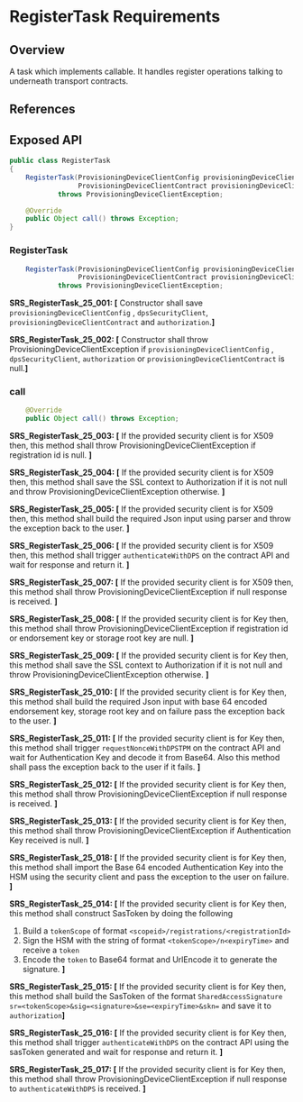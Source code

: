 # RegisterTask Requirements

## Overview

A task which implements callable. It handles register operations talking to underneath transport contracts.

## References

## Exposed API

```java
public class RegisterTask 
{
    RegisterTask(ProvisioningDeviceClientConfig provisioningDeviceClientConfig, DPSSecurityClient dpsSecurityClient,
                 ProvisioningDeviceClientContract provisioningDeviceClientContract, Authorization authorization)
            throws ProvisioningDeviceClientException;

    @Override
    public Object call() throws Exception;
}
```

### RegisterTask

```java
    RegisterTask(ProvisioningDeviceClientConfig provisioningDeviceClientConfig, DPSSecurityClient dpsSecurityClient,
                 ProvisioningDeviceClientContract provisioningDeviceClientContract, Authorization authorization)
            throws ProvisioningDeviceClientException;
```
**SRS_RegisterTask_25_001: [** Constructor shall save `provisioningDeviceClientConfig` , `dpsSecurityClient`, `provisioningDeviceClientContract`
and `authorization`.**]**

**SRS_RegisterTask_25_002: [** Constructor shall throw ProvisioningDeviceClientException if `provisioningDeviceClientConfig` , `dpsSecurityClient`, `authorization` or `provisioningDeviceClientContract` is null.**]**

### call

```java
    @Override
    public Object call() throws Exception;
```

**SRS_RegisterTask_25_003: [** If the provided security client is for X509 then, this method shall throw ProvisioningDeviceClientException if registration id is null. **]**

**SRS_RegisterTask_25_004: [** If the provided security client is for X509 then, this method shall save the SSL context to Authorization if it is not null and throw ProvisioningDeviceClientException otherwise. **]**

**SRS_RegisterTask_25_005: [** If the provided security client is for X509 then, this method shall build the required Json input using parser and throw the exception back to the user. **]**

**SRS_RegisterTask_25_006: [** If the provided security client is for X509 then, this method shall trigger `authenticateWithDPS` on the contract API and wait for response and return it. **]**

**SRS_RegisterTask_25_007: [** If the provided security client is for X509 then, this method shall throw ProvisioningDeviceClientException if null response is received. **]**

**SRS_RegisterTask_25_008: [** If the provided security client is for Key then, this method shall throw ProvisioningDeviceClientException if registration id or endorsement key or storage root key are null. **]**

**SRS_RegisterTask_25_009: [** If the provided security client is for Key then, this method shall save the SSL context to Authorization if it is not null and throw ProvisioningDeviceClientException otherwise. **]**

**SRS_RegisterTask_25_010: [** If the provided security client is for Key then, this method shall build the required Json input with base 64 encoded endorsement key, storage root key and on failure pass the exception back to the user. **]**

**SRS_RegisterTask_25_011: [** If the provided security client is for Key then, this method shall trigger `requestNonceWithDPSTPM` on the contract API and wait for Authentication Key and decode it from Base64. Also this method shall pass the exception back to the user if it fails. **]**

**SRS_RegisterTask_25_012: [** If the provided security client is for Key then, this method shall throw ProvisioningDeviceClientException if null response is received. **]**

**SRS_RegisterTask_25_013: [** If the provided security client is for Key then, this method shall throw ProvisioningDeviceClientException if Authentication Key received is null. **]**

**SRS_RegisterTask_25_018: [** If the provided security client is for Key then, this method shall import the Base 64 encoded Authentication Key into the HSM using the security client and pass the exception to the user on failure. **]**

**SRS_RegisterTask_25_014: [** If the provided security client is for Key then, this method shall construct SasToken by doing the following
1. Build a `tokenScope` of format `<scopeid>/registrations/<registrationId>`
2. Sign the HSM with the string of format `<tokenScope>/n<expiryTime>` and receive a `token`
3. Encode the `token` to Base64 format and UrlEncode it to generate the signature. **]**

**SRS_RegisterTask_25_015: [** If the provided security client is for Key then, this method shall build the SasToken of the format
`SharedAccessSignature sr=<tokenScope>&sig=<signature>&se=<expiryTime>&skn=` and save it to `authorization`**]**

**SRS_RegisterTask_25_016: [** If the provided security client is for Key then, this method shall trigger `authenticateWithDPS` on the contract API using the sasToken generated and wait for response and return it. **]**

**SRS_RegisterTask_25_017: [** If the provided security client is for Key then, this method shall throw ProvisioningDeviceClientException if null response to `authenticateWithDPS` is received. **]**